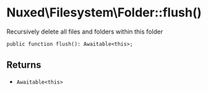 # Nuxed\\Filesystem\\Folder::flush()




Recursively delete all files and folders within this folder




``` Hack
public function flush(): Awaitable<this>;
```




## Returns




+ ` Awaitable<this> `